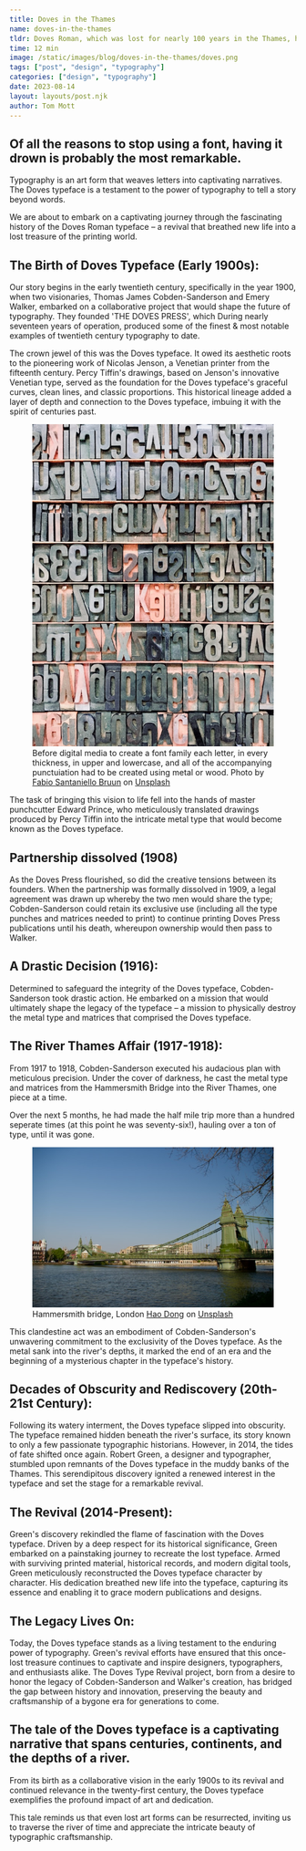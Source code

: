 ```yaml
---
title: Doves in the Thames
name: doves-in-the-thames
tldr: Doves Roman, which was lost for nearly 100 years in the Thames, has an interesting history and is considered as one of the most beautiful fonts of all time.
time: 12 min
image: /static/images/blog/doves-in-the-thames/doves.png
tags: ["post", "design", "typography"]
categories: ["design", "typography"]
date: 2023-08-14
layout: layouts/post.njk
author: Tom Mott
---
```


## Of all the reasons to stop using a font, having it drown is probably the most remarkable.

Typography is an art form that weaves letters into captivating narratives. The Doves typeface is a testament to the power of typography to tell a story beyond words.

We are about to embark on a captivating journey through the fascinating history of the Doves Roman typeface – a revival that breathed new life into a lost treasure of the printing world.

## The Birth of Doves Typeface (Early 1900s):

Our story begins in the early twentieth century, specifically in the year 1900, when two visionaries, Thomas James Cobden-Sanderson and Emery Walker, embarked on a collaborative project that would shape the future of typography. They founded 'THE DOVES PRESS', which During nearly seventeen years of operation, produced some of the finest &amp; most notable examples of twentieth century typography to date.

The crown jewel of this was the Doves typeface. It owed its aesthetic roots to the pioneering work of Nicolas Jenson, a Venetian printer from the fifteenth century. Percy Tiffin's drawings, based on Jenson's innovative Venetian type, served as the foundation for the Doves typeface's graceful curves, clean lines, and classic proportions. This historical lineage added a layer of depth and connection to the Doves typeface, imbuing it with the spirit of centuries past.

<figure>
	<img class="case-img " src="/static/images/blog/doves-in-the-thames/type.jpg" alt="Bold color">
	<figcaption>Before digital media to create a font family each letter, in every thickness, in upper and lowercase, and all of the accompanying punctuiation had to be created using metal or wood. Photo by <a href="https://unsplash.com/@fabiosbruun?utm_source=unsplash&utm_medium=referral&utm_content=creditCopyText">Fabio Santaniello Bruun</a> on <a href="https://unsplash.com/photos/Y6tGu-OH8lA?utm_source=unsplash&utm_medium=referral&utm_content=creditCopyText">Unsplash</a>
  </figcaption>
</figure>

The task of bringing this vision to life fell into the hands of master punchcutter Edward Prince, who meticulously translated drawings produced by Percy Tiffin into the intricate metal type that would become known as the Doves typeface.

## Partnership dissolved (1908)

As the Doves Press flourished, so did the creative tensions between its founders. When the partnership was formally dissolved in 1909, a legal agreement was drawn up whereby the two men would share the type; Cobden-Sanderson could retain its exclusive use (including all the type punches and matrices needed to print) to continue printing Doves Press publications until his death, whereupon ownership would then pass to Walker.

## A Drastic Decision (1916):

Determined to safeguard the integrity of the Doves typeface, Cobden-Sanderson took drastic action. He embarked on a mission that would ultimately shape the legacy of the typeface – a mission to physically destroy the metal type and matrices that comprised the Doves typeface.

## The River Thames Affair (1917-1918):

From 1917 to 1918, Cobden-Sanderson executed his audacious plan with meticulous precision. Under the cover of darkness, he cast the metal type and matrices from the Hammersmith Bridge into the River Thames, one piece at a time.

Over the next 5 months, he had made the half mile trip more than a hundred seperate times (at this point he was seventy-six!), hauling over a ton of type, until it was gone.

<figure>
	<img class="case-img " src="/static/images/blog/doves-in-the-thames/bridge.jpg" alt="Bold color">
	<figcaption>Hammersmith bridge, London <a href="https://unsplash.com/@hdong?utm_source=unsplash&utm_medium=referral&utm_content=creditCopyText">Hao Dong</a> on <a href="https://unsplash.com/photos/htL4eqkuDa4?utm_source=unsplash&utm_medium=referral&utm_content=creditCopyText">Unsplash</a>

  </figcaption>
</figure>

This clandestine act was an embodiment of Cobden-Sanderson's unwavering commitment to the exclusivity of the Doves typeface. As the metal sank into the river's depths, it marked the end of an era and the beginning of a mysterious chapter in the typeface's history.

## Decades of Obscurity and Rediscovery (20th-21st Century):

Following its watery interment, the Doves typeface slipped into obscurity. The typeface remained hidden beneath the river's surface, its story known to only a few passionate typographic historians. However, in 2014, the tides of fate shifted once again. Robert Green, a designer and typographer, stumbled upon remnants of the Doves typeface in the muddy banks of the Thames. This serendipitous discovery ignited a renewed interest in the typeface and set the stage for a remarkable revival.

## The Revival (2014-Present):

Green's discovery rekindled the flame of fascination with the Doves typeface. Driven by a deep respect for its historical significance, Green embarked on a painstaking journey to recreate the lost typeface. Armed with surviving printed material, historical records, and modern digital tools, Green meticulously reconstructed the Doves typeface character by character. His dedication breathed new life into the typeface, capturing its essence and enabling it to grace modern publications and designs.

## The Legacy Lives On:

Today, the Doves typeface stands as a living testament to the enduring power of typography. Green's revival efforts have ensured that this once-lost treasure continues to captivate and inspire designers, typographers, and enthusiasts alike. The Doves Type Revival project, born from a desire to honor the legacy of Cobden-Sanderson and Walker's creation, has bridged the gap between history and innovation, preserving the beauty and craftsmanship of a bygone era for generations to come.

## The tale of the Doves typeface is a captivating narrative that spans centuries, continents, and the depths of a river.

From its birth as a collaborative vision in the early 1900s to its revival and continued relevance in the twenty-first century, the Doves typeface exemplifies the profound impact of art and dedication.

This tale reminds us that even lost art forms can be resurrected, inviting us to traverse the river of time and appreciate the intricate beauty of typographic craftsmanship.
